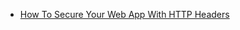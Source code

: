 - [How To Secure Your Web App With HTTP Headers](https://www.smashingmagazine.com/2017/04/secure-web-app-http-headers/)

